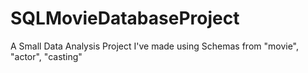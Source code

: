 # SQLMovieDatabaseProject
A Small Data Analysis Project I've made using Schemas from "movie", "actor", "casting"
